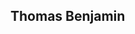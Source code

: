 <h2> Thomas Benjamin </h2>
<a href="https://user-images.githubusercontent.com/86484259/123983771-1f638300-d992-11eb-81db-f93848af7849.jpg"></a>
